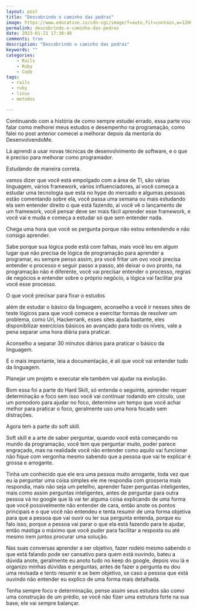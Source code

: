 ```yaml
---
layout: post
title: "Descobrindo o caminho das pedras"
image: https://www.educative.io/cdn-cgi/image/f=auto,fit=contain,w=1200/api/page/5209204535590912/image/download/6403345835622400
permalink: descobrindo-o-caminho-das-pedras
date: 2023-01-21 17:30:40
comments: true
description: "Descobrindo o caminho das pedras"
keywords: ""
categories:
    - Rails
    - Ruby
    - Code
tags:
  - rails
  - ruby
  - linux
  - metodos

---
```



Continuando com a história de como sempre estudei errado, essa parte vou falar como melhorei meus estudos e desempenho na programação, como falei no post anterior comecei a melhorar depois da mentoria do DesenvolvendoMe.

Lá aprendi a usar novas técnicas de desenvolvimento de software, e o que é preciso para melhorar como programador.

Estudando de maneira correta.

vamos dizer que você está empolgado com a área de TI, são várias linguagem, vários framework, vários influenciadores, aí você começa a estudar uma tecnologia que está no hype do mercado e algumas pessoas estão comentando sobre ela, você passa uma semana ou mais estudando ela sem entender direito o que está fazendo, aí você vê o lançamento de um framework, você pensar deve ser mais fácil aprender esse framework, e você vai e muda e começa a estudar só que sem entender nada.

Chega uma hora que você se pergunta porque não estou entendendo e não consigo aprender.

Sabe porque sua lógica pode está com falhas, mais você leu em algum lugar que não precisa de lógica de programação para aprender a programar, eu sempre penso assim, pra você fritar um ovo você precisa entender o processo e seguir passo a passo, até deixar o ovo pronto, na  programação não é diferente, você vai precisar entender o processo, regras de negócios e entender sobre o próprio negócio, a lógica vai facilitar pra você esse processo.

O que você precisar para fixar o estudos

além de estudar o básico da linguagem, aconselho a você ir nesses sites de teste lógicos para que você comece a exercitar formas de resolver um problema, como Uri, Hackerrank, esses sites ajuda bastante, eles disponibilizar exercícios básicos ao avançado para todo os níveis, vale a pena separar uma hora diária para praticar.

Aconselho a separar 30 minutos diários para praticar o básico da linguagem.

E o mais importante, leia a documentação, é ali que você vai entender tudo da linguagem.
 
Planejar um projeto e executar ele também vai ajudar na evolução.

Bom essa foi  a parte do Hard Skill, só entenda o seguinte, aprender requer determinação e foco sem isso você vai continuar rodando em círculo, use um pomodoro para ajudar no foco, determine um tempo que você achar melhor para praticar o foco, geralmente uso uma hora focado sem distrações.

Agora tem a parte do soft skill.

Soft skill é a arte de saber perguntar, quando você está começando no mundo da programação, você tem que perguntar muito, poder parece engraçado, mas na realidade você não entender como aquilo vai funcionar não fique com vergonha mesmo sabendo que a pessoa que vai te explicar é grossa e arrogante.

Tinha um conhecido que ele era uma pessoa muito arrogante, toda vez que eu ia perguntar uma coisa simples ele me respondia com grosseria mais respondia, mais não seja um petelho, aprender fazer perguntas inteligentes, mais como assim perguntas inteligentes, antes de perguntar para outra pessoa vá no google que lá vai ter alguma coisa explicando de uma forma que você possivelmente não entender de cara, então anote os pontos principais e o que você não entendeu e tenta resumir de uma forma objetiva para que a pessoa que vai ouvir ou ler sua pergunta entenda, porque eu falo isso, porque a pessoa vai parar o que ela está fazendo para te ajudar, então mastiga o máximo que você puder para facilitar a resposta ou até mesmo irem juntos procurar uma solução.

Nas suas conversas aprender a ser objetivo, fazer rodeio mesmo sabendo o que está falando pode ser cansativo para quem está ouvindo, bateu a dúvida anote, geralmente eu anoto tudo no keep do google, depois vou lá e organizo minhas dúvidas e perguntas, antes de fazer a pergunta eu dou uma revisada e tento resumir e se bem objetivo, se caso a pessoa que está ouvindo não entender eu explico de uma forma mais detalhada.

Tenha sempre foco e determinação, pense assim seus estudos são como uma construção de um prédio, se você não fizer uma estrutura forte na sua base, ele vai sempre balançar.



